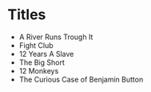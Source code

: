 # Titles

* A River Runs Trough It
* Fight Club
* 12 Years A Slave
* The Big Short
* 12 Monkeys
* The Curious Case of Benjamin Button
